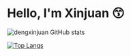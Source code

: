 # Hello, I'm Xinjuan :kissing_smiling_eyes:

![dengxinjuan GitHub stats](https://github-readme-stats.vercel.app/api?username=dengxinjuan&show_icons=true&theme=radical)

[![Top Langs](https://github-readme-stats.vercel.app/api/top-langs/?username=dengxinjuan)](https://github.com/dengxinjuan/github-readme-stats)

